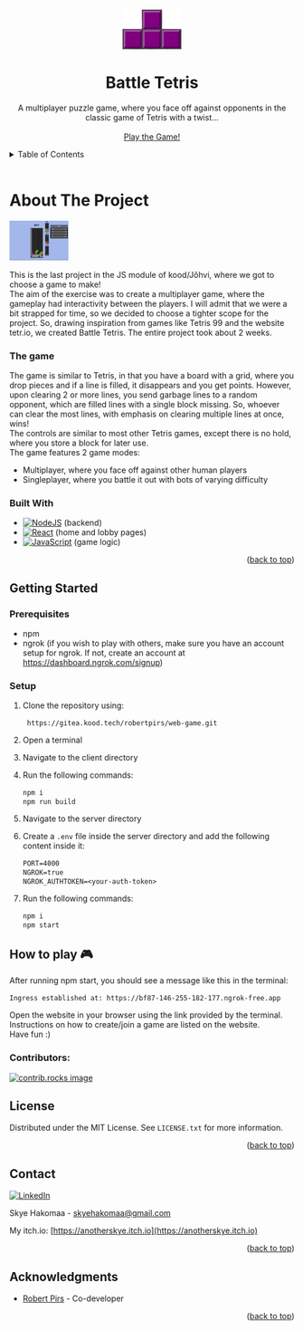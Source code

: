 <a id="readme-top"></a>

<!-- PROJECT LOGO -->
<br />
<div align="center">
  <a href="https://github.com/AnotherSkye2/battle-tetris">
    <img src="README_images/tetris-t.png" alt="Logo" width="104" height="70">
  </a>

<h1 align="center">Battle Tetris</h1>

  <p align="center">
     A multiplayer puzzle game, where you face off against opponents in the classic game of Tetris with a twist...
    <br />
    <br />
    <a href="#getting-started">Play the Game!</a>
  </p>
</div>



<!-- TABLE OF CONTENTS -->
<details>
  <summary>Table of Contents</summary>
  <ol>
    <li>
      <a href="#about-the-project">About The Project</a>
      <ul>
        <li><a href="#built-with">Built With</a></li>
      </ul>
    </li>
    <li>
      <a href="#getting-started">Getting Started</a>
      <ul>
        <li><a href="#prerequisites">Prerequisites</a></li>
        <li><a href="#setup">Setup</a></li>
      </ul>
    </li>
    <li><a href="#how-to-play-🎮">How to play</a></li>
    <li><a href="#license">License</a></li>
    <li><a href="#contact">Contact</a></li>
    <li><a href="#acknowledgments">Acknowledgments</a></li>
  </ol>
</details>
<br >  


<!-- ABOUT THE PROJECT -->
# About The Project

<img src="README_images/tetris-gameplay.png" alt="Logo" width="104" height="70">

This is the last project in the JS module of kood/Jõhvi, where we got to choose a game to make!  
The aim of the exercise was to create a multiplayer game, where the gameplay had interactivity between the players. I will admit that we were a bit strapped for time, so we decided to choose a tighter scope for the project. So, drawing inspiration from games like Tetris 99 and the website tetr.io, we created Battle Tetris. The entire project took about 2 weeks.

### The game

The game is similar to Tetris, in that you have a board with a grid, where you drop pieces and if a line is filled, it disappears and you get points. However, upon clearing 2 or more lines, you send garbage lines to a random opponent, which are filled lines with a single block missing. So, whoever can clear the most lines, with emphasis on clearing multiple lines at once, wins!  
The controls are similar to most other Tetris games, except there is no hold, where you store a block for later use.  
The game features 2 game modes:  
* Multiplayer, where you face off against other human players
* Singleplayer, where you battle it out with bots of varying difficulty

### Built With

* [![NodeJS](https://img.shields.io/badge/Node.js-6DA55F?logo=node.js&logoColor=white)](https://nodejs.org/en) (backend)
* [![React](https://img.shields.io/badge/React-%2320232a.svg?logo=react&logoColor=%2361DAFB)](https://react.dev) (home and lobby pages)
* [![JavaScript](https://img.shields.io/badge/JavaScript-F7DF1E?logo=javascript&logoColor=000)](https://developer.mozilla.org/en-US/docs/Web/JavaScript) (game logic)

<p align="right">(<a href="#readme-top">back to top</a>)</p>

<!-- GETTING STARTED -->
## Getting Started

### Prerequisites

* npm
* ngrok (if you wish to play with others, make sure you have an account setup for ngrok. If not, create an account at https://dashboard.ngrok.com/signup)


### Setup

1. Clone the repository using:

        https://gitea.kood.tech/robertpirs/web-game.git

1.  Open a terminal
2.  Navigate to the client directory
3.  Run the following commands:

        npm i
        npm run build

4.  Navigate to the server directory
5.  Create a `.env` file inside the server directory and add the following content inside it:

        PORT=4000
        NGROK=true
        NGROK_AUTHTOKEN=<your-auth-token>

6.  Run the following commands:

        npm i
        npm start

## How to play 🎮

After running npm start, you should see a message like this in the terminal:

    Ingress established at: https://bf87-146-255-182-177.ngrok-free.app

Open the website in your browser using the link provided by the terminal.  
Instructions on how to create/join a game are listed on the website.  
Have fun :)

### Contributors:

<a href="https://github.com/AnotherSkye2/battle-tetris/graphs/contributors">
  <img src="https://contrib.rocks/image?repo=AnotherSkye2/battle-tetris" alt="contrib.rocks image" />
</a>



<!-- LICENSE -->
## License

Distributed under the MIT License. See `LICENSE.txt` for more information.

<p align="right">(<a href="#readme-top">back to top</a>)</p>


<!-- CONTACT -->
## Contact

[![LinkedIn][linkedin-shield]][linkedin-url]

Skye Hakomaa - skyehakomaa@gmail.com

My itch.io: [https://anotherskye.itch.io](https://anotherskye.itch.io)

<p align="right">(<a href="#readme-top">back to top</a>)</p>

<!-- ACKNOWLEDGMENTS -->
## Acknowledgments

* [Robert Pirs](https://github.com/rpirs123) - Co-developer

<p align="right">(<a href="#readme-top">back to top</a>)</p>


<!-- MARKDOWN LINKS & IMAGES -->
<!-- https://www.markdownguide.org/basic-syntax/#reference-style-links -->
[product-screenshot]: README_images/battle-tetris_banner.png
[linkedin-shield]: https://custom-icon-badges.demolab.com/badge/LinkedIn-0A66C2?logo=linkedin-white&logoColor=fff
[linkedin-url]: https://www.linkedin.com/in/skye-hakomaa-0k0/
